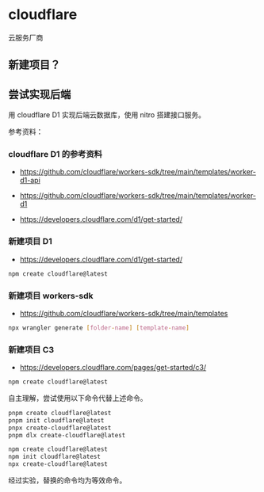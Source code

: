 # cloudflare

云服务厂商

## 新建项目？

## 尝试实现后端

用 cloudflare D1 实现后端云数据库，使用 nitro 搭建接口服务。

参考资料：

### cloudflare D1 的参考资料

- https://github.com/cloudflare/workers-sdk/tree/main/templates/worker-d1-api
- https://github.com/cloudflare/workers-sdk/tree/main/templates/worker-d1

- https://developers.cloudflare.com/d1/get-started/

### 新建项目 D1

- https://developers.cloudflare.com/d1/get-started/

```bash
npm create cloudflare@latest
```

### 新建项目 workers-sdk

- https://github.com/cloudflare/workers-sdk/tree/main/templates

```bash
npx wrangler generate [folder-name] [template-name]
```

### 新建项目 C3

- https://developers.cloudflare.com/pages/get-started/c3/

```bash
npm create cloudflare@latest
```

自主理解，尝试使用以下命令代替上述命令。

```bash
pnpm create cloudflare@latest
pnpm init cloudflare@latest
pnpx create-cloudflare@latest
pnpm dlx create-cloudflare@latest

npm create cloudflare@latest
npm init cloudflare@latest
npx create-cloudflare@latest
```

经过实验，替换的命令均为等效命令。
